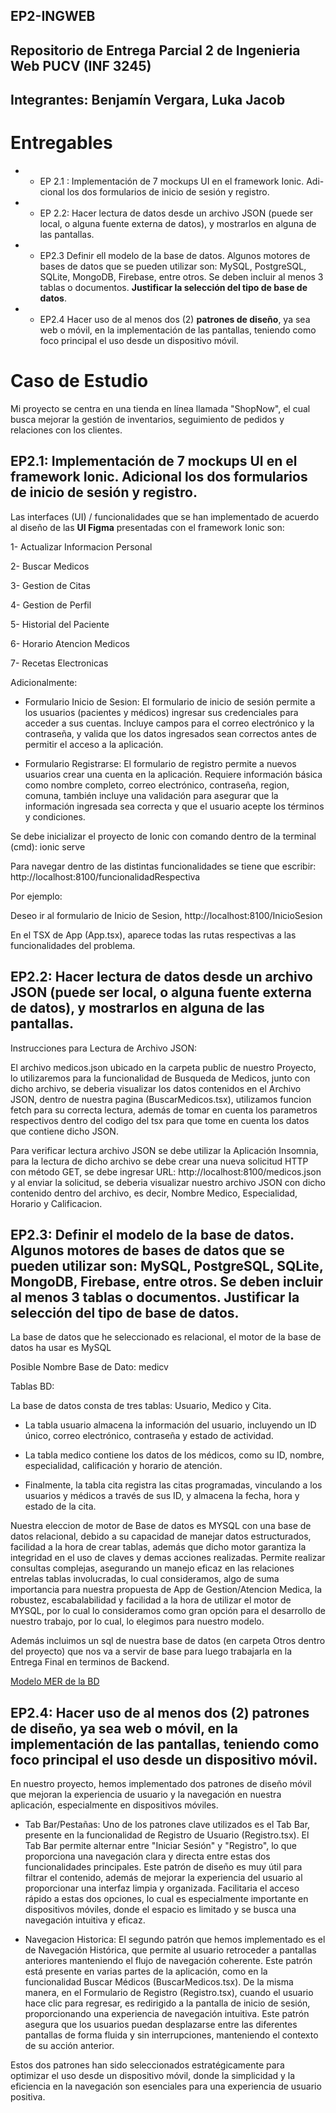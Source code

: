##  EP2-INGWEB
##  Repositorio de Entrega Parcial 2 de Ingenieria Web PUCV (INF 3245)
## Integrantes: Benjamín Vergara, Luka Jacob

# Entregables
- - EP 2.1 :  Implementación de 7 mockups UI en el framework Ionic. Adi-
cional los dos formularios de inicio de sesión y registro.
- - EP 2.2: Hacer lectura de datos desde un archivo JSON (puede ser local, o alguna fuente externa de datos), y mostrarlos en alguna de las pantallas.
- - EP2.3 Definir ell modelo de la base de datos. Algunos motores de bases de datos que se pueden utilizar son: MySQL, PostgreSQL, SQLite, MongoDB, Firebase, entre otros. Se deben incluir al menos 3 tablas o documentos. __Justificar la selección del tipo de base de datos__.
- - EP2.4 Hacer uso de al menos dos (2) __patrones de diseño__, ya sea web o móvil, en la implementación de las pantallas, teniendo como foco principal el uso desde un dispositivo móvil. 

# Caso de Estudio
Mi proyecto se centra en una tienda en línea llamada "ShopNow", el cual busca mejorar la gestión de inventarios, seguimiento de pedidos y relaciones con los clientes. 

## EP2.1: Implementación de 7 mockups UI en el framework Ionic. Adicional los dos formularios de inicio de sesión y registro.

Las interfaces (UI) / funcionalidades que se han implementado de acuerdo al diseño de las __UI Figma__ presentadas con el framework Ionic son: 

1-  Actualizar Informacion Personal

2-  Buscar Medicos

3-  Gestion de Citas

4-  Gestion de Perfil

5-  Historial del Paciente

6-  Horario Atencion Medicos

7-  Recetas Electronicas

Adicionalmente:
+ Formulario Inicio de Sesion: El formulario de inicio de sesión permite a los usuarios (pacientes y médicos) ingresar sus credenciales para acceder a sus cuentas. 
Incluye campos para el correo electrónico y la contraseña, y valida que los datos ingresados sean correctos antes de permitir el acceso a la aplicación.

+ Formulario Registrarse: El formulario de registro permite a nuevos usuarios crear una cuenta en la aplicación. Requiere información básica como nombre completo, 
correo electrónico, contraseña, region, comuna, también incluye una validación para asegurar que la información ingresada sea correcta y que el usuario 
acepte los términos y condiciones.

Se debe inicializar el proyecto de Ionic con comando dentro de la terminal (cmd): ionic serve

Para navegar dentro de las distintas funcionalidades se tiene que escribir: http://localhost:8100/funcionalidadRespectiva

Por ejemplo:

Deseo ir al formulario de Inicio de Sesion, http://localhost:8100/InicioSesion

En el TSX de App (App.tsx), aparece todas las rutas respectivas a las funcionalidades del problema.

## EP2.2: Hacer lectura de datos desde un archivo JSON (puede ser local, o alguna fuente externa de datos), y mostrarlos en alguna de las pantallas.

Instrucciones para Lectura de Archivo JSON:

El archivo medicos.json ubicado en la carpeta public de nuestro Proyecto, lo utilizaremos para la funcionalidad de Busqueda de Medicos, junto con dicho archivo, se deberia visualizar 
los datos contenidos en el Archivo JSON, dentro de nuestra pagina (BuscarMedicos.tsx), utilizamos funcion fetch para su correcta lectura, además de tomar en cuenta los parametros respectivos dentro del codigo del tsx para que tome en cuenta los datos que contiene dicho JSON.



Para verificar lectura archivo JSON se debe utilizar la Aplicación Insomnia, para la lectura de dicho archivo se debe crear una nueva solicitud HTTP con método GET, se debe ingresar URL: http://localhost:8100/medicos.json y al enviar la solicitud, 
se deberia visualizar nuestro archivo JSON con dicho contenido dentro del archivo, es decir, Nombre Medico, Especialidad, Horario y Calificacion.

## EP2.3: Definir el modelo de la base de datos. Algunos motores de bases de datos que se pueden utilizar son: MySQL, PostgreSQL, SQLite, MongoDB, Firebase, entre otros. Se deben incluir al menos 3 tablas o documentos. Justificar la selección del tipo de base de datos.

La base de datos que he seleccionado es relacional, el motor de la base de datos ha usar es MySQL 

Posible Nombre Base de Dato: medicv


Tablas BD:

La base de datos consta de tres tablas: Usuario, Medico y Cita. 

- La tabla usuario almacena la información del usuario, incluyendo un ID único, correo electrónico, contraseña y estado de actividad. 

- La tabla medico contiene los datos de los médicos, como su ID, nombre, especialidad, calificación y horario de atención. 

- Finalmente, la tabla cita registra las citas programadas, vinculando a los usuarios y médicos a través de sus ID, y almacena la fecha, hora y estado de la cita.


Nuestra eleccion de motor de Base de datos es MYSQL con una base de datos relacional, debido a su capacidad de manejar datos estructurados, facilidad a la hora de crear tablas,
además que dicho motor garantiza la integridad en el uso de claves y demas acciones realizadas. Permite realizar consultas complejas, asegurando un manejo eficaz 
en las relaciones entrelas tablas involucradas, lo cual consideramos, algo de suma importancia para nuestra propuesta de App de Gestion/Atencion Medica, 
la robustez, escabalabilidad y facilidad a la hora de utilizar el motor de MYSQL, por lo cual 
lo consideramos como gran opción para el desarrollo de nuestro trabajo, por lo cual, lo elegimos para nuestro modelo.


Además incluimos un sql de nuestra base de datos (en carpeta Otros dentro del proyecto) que nos va a servir de base para luego trabajarla en la Entrega Final en terminos de Backend.

[Modelo MER de la BD](https://github.com/bvergara7/EP2-INGWEB/blob/main/EP2%20MediCV/EP2%20MediCV/MediCV/Otros/MER%20MEDICV%20BD.png)



## EP2.4: Hacer uso de al menos dos (2) patrones de diseño, ya sea web o móvil, en la implementación de las pantallas, teniendo como foco principal el uso desde un dispositivo móvil.

En nuestro proyecto, hemos implementado dos patrones de diseño móvil que mejoran la experiencia de usuario y la navegación en nuestra aplicación, 
especialmente en dispositivos móviles.

- Tab Bar/Pestañas: Uno de los patrones clave utilizados es el Tab Bar, presente en la funcionalidad de Registro de Usuario (Registro.tsx). 
El Tab Bar permite alternar entre "Iniciar Sesión" y "Registro", lo que proporciona una navegación clara y directa entre estas dos funcionalidades principales. 
Este patrón de diseño es muy útil para filtrar el contenido, además de mejorar la experiencia del usuario al proporcionar una interfaz limpia y organizada. 
Facilitaria el acceso rápido a estas dos opciones, lo cual es especialmente importante en dispositivos móviles, donde el espacio es limitado y se busca una navegación intuitiva 
y eficaz.


- Navegacion Historica: El segundo patrón que hemos implementado es el de Navegación Histórica, que permite al usuario retroceder a pantallas anteriores 
manteniendo el flujo de navegación coherente. Este patrón está presente en varias partes de la aplicación, 
como en la funcionalidad Buscar Médicos (BuscarMedicos.tsx).
De la misma manera, en el Formulario de Registro (Registro.tsx), cuando el usuario hace clic para regresar, 
es redirigido a la pantalla de inicio de sesión, proporcionando una experiencia de navegación intuitiva. 
Este patrón asegura que los usuarios puedan desplazarse entre las diferentes pantallas de forma fluida y sin interrupciones, manteniendo el contexto de su acción anterior.




Estos dos patrones han sido seleccionados estratégicamente para optimizar el uso desde un dispositivo móvil, 
donde la simplicidad y la eficiencia en la navegación son esenciales para una experiencia de usuario positiva.





